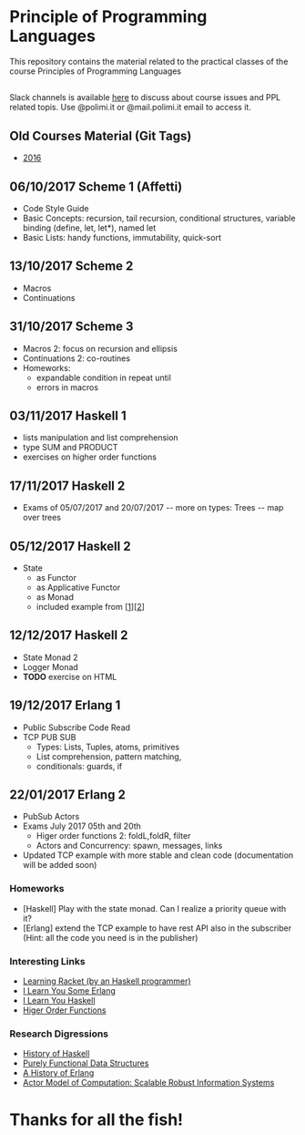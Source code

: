 # Principle of Programming Languages

This repository contains the material related to the practical classes of the course Principles of Programming Languages

##

Slack channels is available [here](https://ppl-course.slack.com) to discuss about course issues and PPL related topis. Use @polimi.it or @mail.polimi.it email to access it.


## Old Courses Material (Git Tags)

-  [2016](https://github.com/riccardotommasini/plp/releases/tag/2016) 

## 06/10/2017 Scheme 1 (Affetti)
- Code Style Guide
- Basic Concepts: recursion, tail recursion, conditional structures, variable binding (define, let, let*), named let
- Basic Lists: handy functions, immutability, quick-sort


## 13/10/2017 Scheme 2
- Macros
- Continuations


## 31/10/2017 Scheme 3
- Macros 2: focus on recursion and ellipsis
- Continuations 2: co-routines
- Homeworks:
    - expandable condition in repeat until
    - errors in macros

## 03/11/2017 Haskell 1
- lists manipulation and list comprehension
- type SUM and PRODUCT
- exercises on higher order functions
 
## 17/11/2017 Haskell 2
- Exams of 05/07/2017 and 20/07/2017
    -- more on types: Trees
    -- map over trees

## 05/12/2017 Haskell 2
- State
    + as Functor
    + as Applicative Functor
    + as Monad
    + included example from \[[1](http://cmsc-16100.cs.uchicago.edu/2016/Lectures/18-state-monad-1.php)\]\[[2](http://cmsc-16100.cs.uchicago.edu/2016/Lectures/19-state-monad-2.php)\]

## 12/12/2017 Haskell 2
- State Monad 2
- Logger Monad
- **TODO** exercise on HTML

## 19/12/2017 Erlang 1
- Public Subscribe Code Read
- TCP PUB SUB
    -  Types: Lists, Tuples, atoms, primitives
    - List comprehension, pattern matching, 
    - conditionals: guards, if 
    
## 22/01/2017 Erlang 2
- PubSub Actors
- Exams July 2017 05th and 20th
    -  Higer order functions 2: foldL,foldR, filter
    - Actors and Concurrency: spawn, messages, links
- Updated TCP example with more stable and clean code (documentation will be added soon)

### Homeworks
- [Haskell] Play with the state monad. Can I realize a priority queue with it?
- [Erlang] extend the TCP example to have rest API also in the subscriber (Hint: all the code you need is in the publisher)

### Interesting Links

- [Learning Racket (by an Haskell programmer)](https://artyom.me/learning-racket-1)
- [I Learn You Some Erlang](http://learnyousomeerlang.com)
- [I Learn You Haskell](http://learnyouahaskell.com)
- [Higer Order Functions](http://matt.might.net/articles/higher-order-list-operations/)

### Research Digressions

- [History of Haskell](http://research.microsoft.com/en-us/um/people/simonpj/papers/history-of-haskell/history.pdf)
- [Purely Functional Data Structures](https://www.cs.cmu.edu/~rwh/theses/okasaki.pdf)
- [A History of Erlang](http://webcem01.cem.itesm.mx:8005/erlang/cd/downloads/hopl_erlang.pdf)
- [Actor Model of Computation: Scalable Robust Information Systems](https://arxiv.org/pdf/1008.1459v38.pdf)

# Thanks for all the fish!


